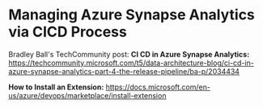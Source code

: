 # Managing Azure Synapse Analytics via CICD Process





Bradley Ball's TechCommunity post:
**CI CD in Azure Synapse Analytics:** 
https://techcommunity.microsoft.com/t5/data-architecture-blog/ci-cd-in-azure-synapse-analytics-part-4-the-release-pipeline/ba-p/2034434


**How to Install an Extension:** 
https://docs.microsoft.com/en-us/azure/devops/marketplace/install-extension
